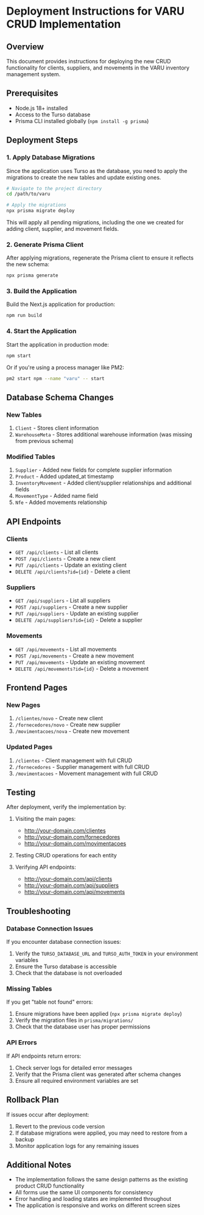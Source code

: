 # Deployment Instructions for VARU CRUD Implementation

## Overview
This document provides instructions for deploying the new CRUD functionality for clients, suppliers, and movements in the VARU inventory management system.

## Prerequisites
- Node.js 18+ installed
- Access to the Turso database
- Prisma CLI installed globally (`npm install -g prisma`)

## Deployment Steps

### 1. Apply Database Migrations
Since the application uses Turso as the database, you need to apply the migrations to create the new tables and update existing ones.

```bash
# Navigate to the project directory
cd /path/to/varu

# Apply the migrations
npx prisma migrate deploy
```

This will apply all pending migrations, including the one we created for adding client, supplier, and movement fields.

### 2. Generate Prisma Client
After applying migrations, regenerate the Prisma client to ensure it reflects the new schema:

```bash
npx prisma generate
```

### 3. Build the Application
Build the Next.js application for production:

```bash
npm run build
```

### 4. Start the Application
Start the application in production mode:

```bash
npm start
```

Or if you're using a process manager like PM2:

```bash
pm2 start npm --name "varu" -- start
```

## Database Schema Changes

### New Tables
1. `Client` - Stores client information
2. `WarehouseMeta` - Stores additional warehouse information (was missing from previous schema)

### Modified Tables
1. `Supplier` - Added new fields for complete supplier information
2. `Product` - Added updated_at timestamp
3. `InventoryMovement` - Added client/supplier relationships and additional fields
4. `MovementType` - Added name field
5. `Nfe` - Added movements relationship

## API Endpoints

### Clients
- `GET /api/clients` - List all clients
- `POST /api/clients` - Create a new client
- `PUT /api/clients` - Update an existing client
- `DELETE /api/clients?id={id}` - Delete a client

### Suppliers
- `GET /api/suppliers` - List all suppliers
- `POST /api/suppliers` - Create a new supplier
- `PUT /api/suppliers` - Update an existing supplier
- `DELETE /api/suppliers?id={id}` - Delete a supplier

### Movements
- `GET /api/movements` - List all movements
- `POST /api/movements` - Create a new movement
- `PUT /api/movements` - Update an existing movement
- `DELETE /api/movements?id={id}` - Delete a movement

## Frontend Pages

### New Pages
1. `/clientes/novo` - Create new client
2. `/fornecedores/novo` - Create new supplier
3. `/movimentacoes/nova` - Create new movement

### Updated Pages
1. `/clientes` - Client management with full CRUD
2. `/fornecedores` - Supplier management with full CRUD
3. `/movimentacoes` - Movement management with full CRUD

## Testing
After deployment, verify the implementation by:

1. Visiting the main pages:
   - http://your-domain.com/clientes
   - http://your-domain.com/fornecedores
   - http://your-domain.com/movimentacoes

2. Testing CRUD operations for each entity

3. Verifying API endpoints:
   - http://your-domain.com/api/clients
   - http://your-domain.com/api/suppliers
   - http://your-domain.com/api/movements

## Troubleshooting

### Database Connection Issues
If you encounter database connection issues:

1. Verify the `TURSO_DATABASE_URL` and `TURSO_AUTH_TOKEN` in your environment variables
2. Ensure the Turso database is accessible
3. Check that the database is not overloaded

### Missing Tables
If you get "table not found" errors:

1. Ensure migrations have been applied (`npx prisma migrate deploy`)
2. Verify the migration files in `prisma/migrations/`
3. Check that the database user has proper permissions

### API Errors
If API endpoints return errors:

1. Check server logs for detailed error messages
2. Verify that the Prisma client was generated after schema changes
3. Ensure all required environment variables are set

## Rollback Plan
If issues occur after deployment:

1. Revert to the previous code version
2. If database migrations were applied, you may need to restore from a backup
3. Monitor application logs for any remaining issues

## Additional Notes
- The implementation follows the same design patterns as the existing product CRUD functionality
- All forms use the same UI components for consistency
- Error handling and loading states are implemented throughout
- The application is responsive and works on different screen sizes